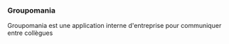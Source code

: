 ### Groupomania

Groupomania est une application interne d'entreprise pour communiquer entre collègues